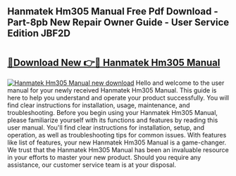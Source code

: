 ## Hanmatek Hm305 Manual Free Pdf Download - Part-8pb New Repair Owner Guide - User Service Edition JBF2D

# <h2><a href="http://bc20026.oget.top/?id=Hanmatek+Hm305+Manual">🔗Download New 👉🔴 Hanmatek Hm305 Manual</a></h2>

[![Hanmatek Hm305 Manual new download](https://i.imgur.com/5g1atiW.png)](http://bc20026.oget.top/?id=Hanmatek+Hm305+Manual)
Hello and welcome to the user manual for your newly received Hanmatek Hm305 Manual. This guide is here to help you understand and operate your product successfully. You will find clear instructions for installation, usage, maintenance, and troubleshooting. Before you begin using your Hanmatek Hm305 Manual, please familiarize yourself with its functions and features by reading this user manual. You'll find clear instructions for installation, setup, and operation, as well as troubleshooting tips for common issues. With features like list of features, your new Hanmatek Hm305 Manual is a game-changer. We trust that the Hanmatek Hm305 Manual has been an invaluable resource in your efforts to master your new product. Should you require any assistance, our customer service team is at your disposal.
